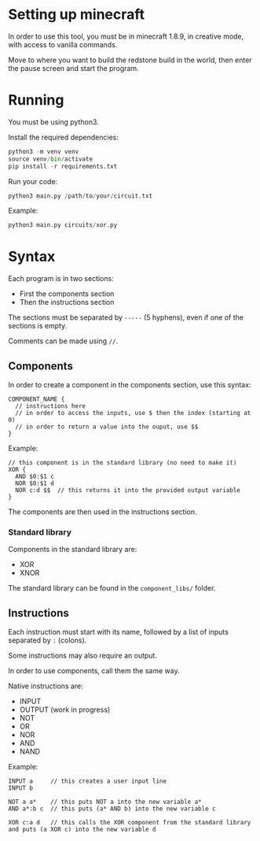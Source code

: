 # Setting up minecraft

In order to use this tool, you must be in minecraft 1.8.9, in creative mode, with access to vanilla commands.

Move to where you want to build the redstone build in the world, then enter the pause screen and start the program.

# Running

You must be using python3.

Install the required dependencies:

```py
python3 -m venv venv
source venv/bin/activate
pip install -r requirements.txt
```

Run your code:

```py
python3 main.py /path/to/your/circuit.txt
```

Example:

```py
python3 main.py circuits/xor.py
```

# Syntax

Each program is in two sections:
- First the components section
- Then the instructions section

The sections must be separated by `-----` (5 hyphens), even if one of the sections is empty.

Comments can be made using `//`.

## Components

In order to create a component in the components section, use this syntax:

```
COMPONENT_NAME {
  // instructions here
  // in order to access the inputs, use $ then the index (starting at 0)
  // in order to return a value into the ouput, use $$
}
```

Example:

```
// this component is in the standard library (no need to make it)
XOR {
  AND $0:$1 c
  NOR $0:$1 d
  NOR c:d $$  // this returns it into the provided output variable
}
```

The components are then used in the instructions section.

### Standard library

Components in the standard library are:
- XOR
- XNOR

The standard library can be found in the `component_libs/` folder.

## Instructions

Each instruction must start with its name, followed by a list of inputs separated by `:` (colons).

Some instructions may also require an output.

In order to use components, call them the same way.

Native instructions are:
- INPUT
- OUTPUT (work in progress)
- NOT 
- OR
- NOR
- AND
- NAND

Example:

```
INPUT a     // this creates a user input line
INPUT b

NOT a a*    // this puts NOT a into the new variable a*
AND a*:b c  // this puts (a* AND b) into the new variable c

XOR c:a d   // this calls the XOR component from the standard library and puts (a XOR c) into the new variable d
```
